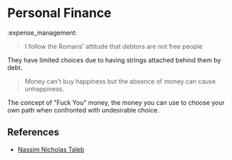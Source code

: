 # Personal Finance

:expense_management:

> I follow the Romans' attitude that debtors are not free people

They have limited choices due to having strings attached behind them by debt.

> Money can't buy happiness but the absence of money can cause unhappiness.

The concept of "Fuck You" money, the money you can use to choose your own path
when confronted with undesirable choice.

## References

- [Nassim Nicholas Taleb](https://www.esquire.com/lifestyle/money/a19181300/nassim-nicholas-taleb-money-advice/)
